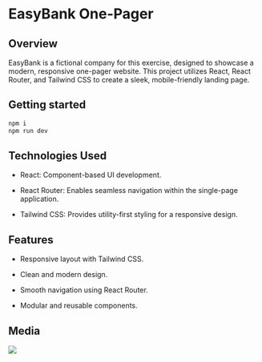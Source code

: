 # EasyBank One-Pager

## Overview

EasyBank is a fictional company for this exercise, designed to showcase a modern, responsive one-pager website. This project utilizes React, React Router, and Tailwind CSS to create a sleek, mobile-friendly landing page.

## Getting started

```bash
npm i
npm run dev
```

## Technologies Used

- React: Component-based UI development.

- React Router: Enables seamless navigation within the single-page application.

- Tailwind CSS: Provides utility-first styling for a responsive design.

## Features

- Responsive layout with Tailwind CSS.

- Clean and modern design.

- Smooth navigation using React Router.

- Modular and reusable components.

## Media

![](src/assets/design/desktop-design.jpg.png)
